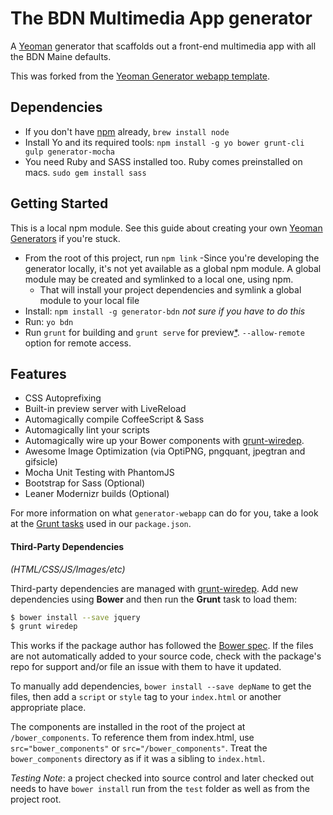 # The BDN Multimedia App generator

A [Yeoman](http://yeoman.io) generator that scaffolds out a front-end multimedia app with all the BDN Maine defaults.

This was forked from the [Yeoman Generator webapp template](https://travis-ci.org/yeoman/generator-webapp).

## Dependencies
- If you don't have [npm](http://nodejs.org) already, `brew install node`
- Install Yo and its required tools: `npm install -g yo bower grunt-cli gulp generator-mocha`
- You need Ruby and SASS installed too. Ruby comes preinstalled on macs. `sudo gem install sass`


## Getting Started

This is a local npm module. See this guide about creating your own [Yeoman Generators](http://yeoman.io/authoring/index.html) if you're stuck.

- From the root of this project, run `npm link`
    -Since you're developing the generator locally, it's not yet available as a global npm module. A global module may be created and symlinked to a local one, using npm.  
    - That will install your project dependencies and symlink a global module to your local file
- Install: `npm install -g generator-bdn` _not sure if you have to do this_
- Run: `yo bdn`
- Run `grunt` for building and `grunt serve` for preview[\*](#grunt-serve-note). `--allow-remote` option for remote access.


## Features

* CSS Autoprefixing
* Built-in preview server with LiveReload
* Automagically compile CoffeeScript & Sass
* Automagically lint your scripts
* Automagically wire up your Bower components with [grunt-wiredep](#third-party-dependencies).
* Awesome Image Optimization (via OptiPNG, pngquant, jpegtran and gifsicle)
* Mocha Unit Testing with PhantomJS
* Bootstrap for Sass (Optional)
* Leaner Modernizr builds (Optional)

For more information on what `generator-webapp` can do for you, take a look at the [Grunt tasks](https://github.com/yeoman/generator-webapp/blob/master/app/templates/_package.json) used in our `package.json`.


#### Third-Party Dependencies

*(HTML/CSS/JS/Images/etc)*

Third-party dependencies are managed with [grunt-wiredep](https://github.com/stephenplusplus/grunt-wiredep). Add new dependencies using **Bower** and then run the **Grunt** task to load them:

```sh
$ bower install --save jquery
$ grunt wiredep
```

This works if the package author has followed the [Bower spec](https://github.com/bower/bower.json-spec). If the files are not automatically added to your source code, check with the package's repo for support and/or file an issue with them to have it updated.

To manually add dependencies, `bower install --save depName` to get the files, then add a `script` or `style` tag to your `index.html` or another appropriate place.

The components are installed in the root of the project at `/bower_components`. To reference them from index.html, use `src="bower_components"` or `src="/bower_components"`. Treat the `bower_components` directory as if it was a sibling to `index.html`.

*Testing Note*: a project checked into source control and later checked out needs to have `bower install` run from the `test` folder as well as from the project root.
